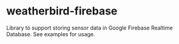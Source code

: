 # weatherbird-firebase
Library to support storing sensor data in Google Firebase Realtime Database.  See examples for usage.
